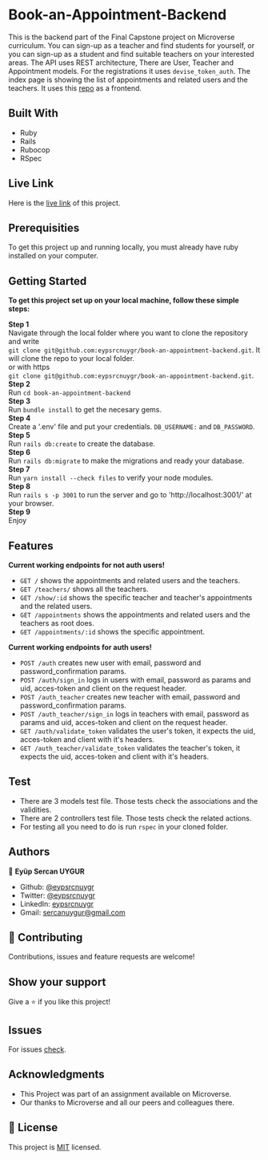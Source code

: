 # Book-an-Appointment-Backend
This is the backend part of the Final Capstone project on Microverse curriculum. You can sign-up as a teacher and find students for yourself, or you can sign-up as a student and find suitable teachers on your interested areas. The API uses REST architecture, There are User, Teacher and Appointment models.
For the registrations it uses ```devise_token_auth```. The index page is showing the list of appointments and related users and the teachers.
It uses this [repo](https://github.com/eypsrcnuygr/book-an-appointmen-frontend) as a frontend.

## Built With
* Ruby
* Rails
* Rubocop
* RSpec

## Live Link

Here is the [live link](https://book-an-appointment-backend.herokuapp.com/) of this project.

## Prerequisities

To get this project up and running locally, you must already have ruby installed on your computer.

## Getting Started

**To get this project set up on your local machine, follow these simple steps:**

**Step 1**<br>
Navigate through the local folder where you want to clone the repository and write<br>
```git clone git@github.com:eypsrcnuygr/book-an-appointment-backend.git```. It will clone the repo to your local folder.<br>
or with https<br>
```git clone git@github.com:eypsrcnuygr/book-an-appointment-backend.git```.<br>
**Step 2**<br>
Run ```cd book-an-appointment-backend```<br>
**Step 3**<br>
Run ```bundle install``` to get the necesary gems.<br>
**Step 4**<br>
Create a '.env' file and put your credentials. ```DB_USERNAME:``` and ```DB_PASSWORD```.<br>
**Step 5**<br>
Run ```rails db:create``` to create the database.<br>
**Step 6**<br>
Run ```rails db:migrate``` to make the migrations and ready your database.<br>
**Step 7**<br>
Run ```yarn install --check files``` to verify your node modules.<br>
**Step 8**<br>
Run ```rails s -p 3001``` to run the server and go to 'http://localhost:3001/' at your browser.<br>
**Step 9**<br>
Enjoy<br>

## Features
**Current working endpoints for not auth users!**
- ```GET /``` shows the appointments and related users and the teachers.
- ```GET /teachers/``` shows all the teachers.
- ```GET /show/:id``` shows the specific teacher and teacher's appointments and the related users.
- ```GET /appointments``` shows the appointments and related users and the teachers as root does.
- ```GET /appointments/:id``` shows the specific appointment.

**Current working endpoints for auth users!**
- ```POST /auth``` creates new user with email, password and password_confirmation params.
- ```POST /auth/sign_in``` logs in users with email, password as params and uid, acces-token and client on the request header.
- ```POST /auth_teacher``` creates new teacher with email, password and password_confirmation params.
- ```POST /auth_teacher/sign_in``` logs in teachers with email, password as params and uid, acces-token and client on the request header.
- ```GET /auth/validate_token``` validates the user's token, it expects the uid, acces-token and client with it's headers.
- ```GET /auth_teacher/validate_token``` validates the teacher's token, it expects the uid, acces-token and client with it's headers.

## Test
- There are 3 models test file. Those tests check the associations and the validities.
- There are 2 controllers test file. Those tests check the related actions.
- For testing all you need to do is run ```rspec``` in your cloned folder.

## Authors

👤 **Eyüp Sercan UYGUR**

-   Github: [@eypsrcnuygr](https://github.com/eypsrcnuygr)
-   Twitter: [@eypsrcnuygr](https://twitter.com/eypsrcnuygr)
-   LinkedIn: [eypsrcnuygr](https://www.linkedin.com/in/eypsrcnuygr/)
-   Gmail: [sercanuygur@gmail.com](sercanuygur@gmail.com)

## 🤝 Contributing

Contributions, issues and feature requests are welcome!

## Show your support

Give a ⭐️ if you like this project!

## Issues

For issues [check](https://github.com/eypsrcnuygr/easy-pay-2/issues).

## Acknowledgments

-   This Project was part of an assignment available on Microverse.
-   Our thanks to Microverse and all our peers and colleagues there.

## 📝 License

This project is [MIT](lic.url) licensed.
